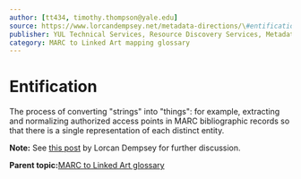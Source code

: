 ```yaml
---
author: [tt434, timothy.thompson@yale.edu]
source: https://www.lorcandempsey.net/metadata-directions/\#entification-strings-and-things
publisher: YUL Technical Services, Resource Discovery Services, Metadata Services Unit
category: MARC to Linked Art mapping glossary
---
```


# Entification

The process of converting "strings" into "things": for example, extracting and normalizing authorized access points in MARC bibliographic records so that there is a single representation of each distinct entity.

**Note:** See [this post](https://www.lorcandempsey.net/metadata-directions/#entification-strings-and-things) by Lorcan Dempsey for further discussion.

**Parent topic:**[MARC to Linked Art glossary](../glossary/marc_to_linked_art_glossary.md)

